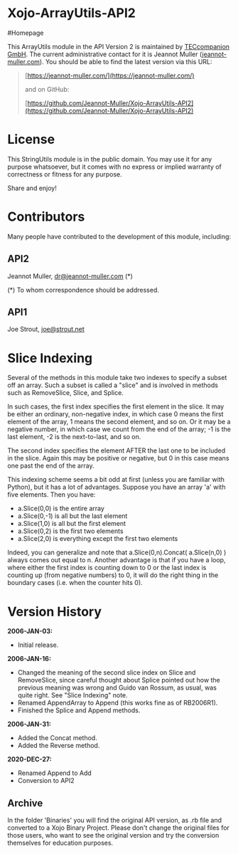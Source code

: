 # Xojo-ArrayUtils-API2

#Homepage

This ArrayUtils module in the API Version 2 is maintained by [TECcompanion GmbH](https://teccompanion.com).
The current administrative contact for it is Jeannot Muller ([jeannot-muller.com](https://jeannot-muller.com)).
You should be able to find the latest version via this URL:

> [https://jeannot-muller.com/](https://jeannot-muller.com/) 
> 
> and on GitHub: 
> 
> [https://github.com/Jeannot-Muller/Xojo-ArrayUtils-API2](https://github.com/Jeannot-Muller/Xojo-ArrayUtils-API2)

# License

This StringUtils module is in the public domain.  You may use it for any purpose
whatsoever, but it comes with no express or implied warranty of correctness or
fitness for any purpose.

Share and enjoy!

# Contributors
Many people have contributed to the development of this module, including:

## API2
Jeannot Muller, [dr@jeannot-muller.com]() (*)

(*) To whom correspondence should be addressed.

## API1
Joe Strout, joe@strout.net 

# Slice Indexing
Several of the methods in this module take two indexes to specify a subset
off an array.  Such a subset is called a "slice" and is involved in methods
such as RemoveSlice, Slice, and Splice.

In such cases, the first index specifies the first element in the slice.  It may
be either an ordinary, non-negative index, in which case 0 means the first
element of the array, 1 means the second element, and so on.  Or it may be
a negative number, in which case we count from the end of the array; -1 is
the last element, -2 is the next-to-last, and so on.

The second index specifies the element AFTER the last one to be included
in the slice.  Again this may be positive or negative, but 0 in this case means
one past the end of the array.

This indexing scheme seems a bit odd at first (unless you are familiar with
Python), but it has a lot of advantages.  Suppose you have an array 'a' with
five elements.  Then you have:

  * a.Slice(0,0) is the entire array
  * a.Slice(0,-1) is all but the last element
  * a.Slice(1,0) is all but the first element
  * a.Slice(0,2) is the first two elements
  * a.Slice(2,0) is everything except the first two elements

Indeed, you can generalize and note that a.Slice(0,n).Concat( a.Slice(n,0) )
always comes out equal to n.  Another advantage is that if you have a loop,
where either the first index is counting down to 0 or the last index is 
counting up (from negative numbers) to 0, it will do the right thing in the
boundary cases (i.e. when the counter hits 0).


# Version History

**2006-JAN-03:**

- Initial release.

**2006-JAN-16:**

- Changed the meaning of the second slice index on Slice and RemoveSlice,
  since careful thought about Splice pointed out how the previous meaning was wrong
  and Guido van Rossum, as usual, was quite right.  See "Slice Indexing" note.
- Renamed AppendArray to Append (this works fine as of RB2006R1).
- Finished the Splice and Append methods.

**2006-JAN-31:**

- Added the Concat method.
- Added the Reverse method.

**2020-DEC-27:**

- Renamed Append to Add 
- Conversion to API2


## Archive
In the folder 'Binaries' you will find the original API version, as .rb file and converted to a Xojo Binary Project. Please don't change the original files for those users, who want to see the original version and try the conversion themselves for education purposes.